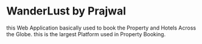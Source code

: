 # WanderLust by Prajwal
this Web Application basically used to book the Property and Hotels Across the Globe.
this is the largest Platform used in Property Booking. 
